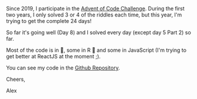 Since 2019, I participate in the [Advent of Code Challenge](https://www.adventofcode.com). During the first two years, I only solved 3 or 4 of the riddles each time, but this year, I'm trying to get the complete 24 days! 

So far it's going well (Day 8) and I solved every day (except day 5 Part 2) so far.

Most of the code is in :snake:, some in R :goat: and some in JavaScript (I'm trying to get better at ReactJS at the moment ;).

You can see my code in the 
[Github Repository](https://github.com/AlexanderHeinzYagora/advent-of-code-2022).

Cheers,

Alex